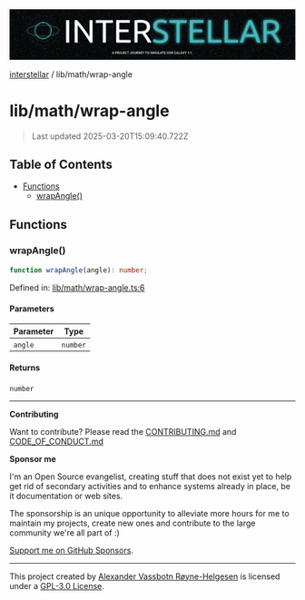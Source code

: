 <div><img alt="SPECCER logo" src="https://raw.githubusercontent.com/phun-ky/interstellar/main/public/interstellar-header.png" style="max-height:120px;"/></div>

[interstellar](../../README.md) / lib/math/wrap-angle

# lib/math/wrap-angle

> Last updated 2025-03-20T15:09:40.722Z

## Table of Contents

- [Functions](#functions)
  - [wrapAngle()](#wrapangle)

## Functions

### wrapAngle()

```ts
function wrapAngle(angle): number;
```

Defined in:
[lib/math/wrap-angle.ts:6](https://github.com/phun-ky/interstellar/blob/main/src/lib/math/wrap-angle.ts#L6)

#### Parameters

| Parameter | Type     |
| --------- | -------- |
| `angle`   | `number` |

#### Returns

`number`

---

**Contributing**

Want to contribute? Please read the
[CONTRIBUTING.md](https://github.com/phun-ky/interstellar/blob/main/CONTRIBUTING.md)
and
[CODE_OF_CONDUCT.md](https://github.com/phun-ky/interstellar/blob/main/CODE_OF_CONDUCT.md)

**Sponsor me**

I'm an Open Source evangelist, creating stuff that does not exist yet to help
get rid of secondary activities and to enhance systems already in place, be it
documentation or web sites.

The sponsorship is an unique opportunity to alleviate more hours for me to
maintain my projects, create new ones and contribute to the large community
we're all part of :)

[Support me on GitHub Sponsors](https://github.com/sponsors/phun-ky).

---

This project created by [Alexander Vassbotn Røyne-Helgesen](http://phun-ky.net)
is licensed under a
[GPL-3.0 License](https://choosealicense.com/licenses/gpl-3.0/).
